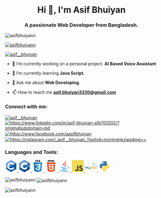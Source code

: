 <h1 align="center">Hi 👋, I'm Asif Bhuiyan</h1>
<h3 align="center">A passionate Web Developer from Bangladesh.</h3>

<p align="left"> <img src="https://komarev.com/ghpvc/?username=asifbhuiyann&label=Profile%20views&color=0e75b6&style=flat" alt="asifbhuiyann" /> </p>

<p align="left"> <a href="https://github.com/ryo-ma/github-profile-trophy"><img src="https://github-profile-trophy.vercel.app/?username=asifbhuiyann" alt="asifbhuiyann" /></a> </p>

<p align="left"> <a href="https://twitter.com/asif__bhuiyan" target="blank"><img src="https://img.shields.io/twitter/follow/asif__bhuiyan?logo=twitter&style=for-the-badge" alt="asif__bhuiyan" /></a> </p>

- 🔭 I’m currently working on a personal project. **AI Based Voice Assistant**

- 🌱 I’m currently learning **Java Script.**

- 💬 Ask me about **Web Developing.**

- 📫 How to reach me **asif.bhuiyan3330@gmail.com**

<h3 align="left">Connect with me:</h3>
<p align="left">
<a href="https://twitter.com/asif__bhuiyan" target="blank"><img align="center" src="https://raw.githubusercontent.com/rahuldkjain/github-profile-readme-generator/master/src/images/icons/Social/twitter.svg" alt="asif__bhuiyan" height="30" width="40" /></a>
<a href="https://linkedin.com/in/https://www.linkedin.com/in/asif-bhuiyan-a1b701202/?originalsubdomain=bd" target="blank"><img align="center" src="https://raw.githubusercontent.com/rahuldkjain/github-profile-readme-generator/master/src/images/icons/Social/linked-in-alt.svg" alt="https://www.linkedin.com/in/asif-bhuiyan-a1b701202/?originalsubdomain=bd" height="30" width="40" /></a>
<a href="https://fb.com/https://www.facebook.com/aasifbhuiyan" target="blank"><img align="center" src="https://raw.githubusercontent.com/rahuldkjain/github-profile-readme-generator/master/src/images/icons/Social/facebook.svg" alt="https://www.facebook.com/aasifbhuiyan" height="30" width="40" /></a>
<a href="https://instagram.com/https://instagram.com/_asif._.bhuiyan_?igshid=mznlngnkzwq4mg==" target="blank"><img align="center" src="https://raw.githubusercontent.com/rahuldkjain/github-profile-readme-generator/master/src/images/icons/Social/instagram.svg" alt="https://instagram.com/_asif._.bhuiyan_?igshid=mznlngnkzwq4mg==" height="30" width="40" /></a>
</p>

<h3 align="left">Languages and Tools:</h3>
<p align="left"> <a href="https://www.cprogramming.com/" target="_blank" rel="noreferrer"> <img src="https://raw.githubusercontent.com/devicons/devicon/master/icons/c/c-original.svg" alt="c" width="40" height="40"/> </a> <a href="https://www.w3schools.com/cpp/" target="_blank" rel="noreferrer"> <img src="https://raw.githubusercontent.com/devicons/devicon/master/icons/cplusplus/cplusplus-original.svg" alt="cplusplus" width="40" height="40"/> </a> <a href="https://www.w3schools.com/css/" target="_blank" rel="noreferrer"> <img src="https://raw.githubusercontent.com/devicons/devicon/master/icons/css3/css3-original-wordmark.svg" alt="css3" width="40" height="40"/> </a> <a href="https://www.w3.org/html/" target="_blank" rel="noreferrer"> <img src="https://raw.githubusercontent.com/devicons/devicon/master/icons/html5/html5-original-wordmark.svg" alt="html5" width="40" height="40"/> </a> <a href="https://www.java.com" target="_blank" rel="noreferrer"> <img src="https://raw.githubusercontent.com/devicons/devicon/master/icons/java/java-original.svg" alt="java" width="40" height="40"/> </a> <a href="https://developer.mozilla.org/en-US/docs/Web/JavaScript" target="_blank" rel="noreferrer"> <img src="https://raw.githubusercontent.com/devicons/devicon/master/icons/javascript/javascript-original.svg" alt="javascript" width="40" height="40"/> </a> <a href="https://www.mysql.com/" target="_blank" rel="noreferrer"> <img src="https://raw.githubusercontent.com/devicons/devicon/master/icons/mysql/mysql-original-wordmark.svg" alt="mysql" width="40" height="40"/> </a> <a href="https://www.python.org" target="_blank" rel="noreferrer"> <img src="https://raw.githubusercontent.com/devicons/devicon/master/icons/python/python-original.svg" alt="python" width="40" height="40"/> </a> </p>

<p><img align="left" src="https://github-readme-stats.vercel.app/api/top-langs?username=asifbhuiyann&show_icons=true&locale=en&layout=compact" alt="asifbhuiyann" /></p>

<p>&nbsp;<img align="center" src="https://github-readme-stats.vercel.app/api?username=asifbhuiyann&show_icons=true&locale=en" alt="asifbhuiyann" /></p>

<p><img align="center" src="https://github-readme-streak-stats.herokuapp.com/?user=asifbhuiyann&" alt="asifbhuiyann" /></p>
